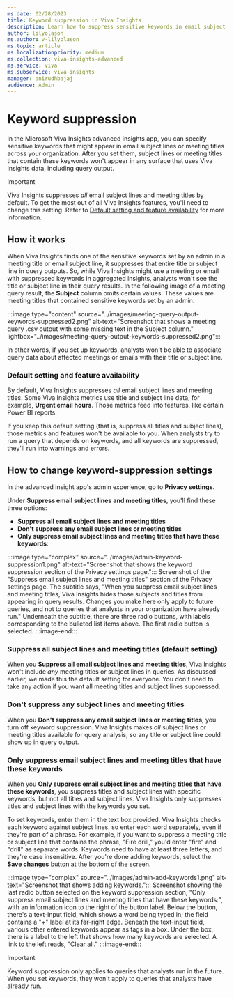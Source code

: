 ```yaml
---
ms.date: 02/28/2023
title: Keyword suppression in Viva Insights
description: Learn how to suppress sensitive keywords in email subject lines and meeting titles with Viva Insights. 
author: lilyolason
ms.author: v-lilyolason
ms.topic: article
ms.localizationpriority: medium
ms.collection: viva-insights-advanced
ms.service: viva 
ms.subservice: viva-insights
manager: anirudhbajaj
audience: Admin
---
```


# Keyword suppression

In the Microsoft Viva Insights advanced insights app, you can specify sensitive keywords that might appear in email subject lines or meeting titles across your organization. After you set them, subject lines or meeting titles that contain these keywords won't appear in any surface that uses Viva Insights data, including query output.

>[!Important]
> Viva Insights suppresses *all* email subject lines and meeting titles by default. To get the most out of all Viva Insights features, you'll need to change this setting. Refer to [Default setting and feature availability](#default-setting-and-feature-availability) for more information.

## How it works

When Viva Insights finds one of the sensitive keywords set by an admin in a meeting title or email subject line, it suppresses that entire title or subject line in query outputs. So, while Viva Insights might use a meeting or email with suppressed keywords in aggregated insights, analysts won't see the title or subject line in their query results. In the following image of a meeting query result, the **Subject** column omits certain values. These values are meeting titles that contained sensitive keywords set by an admin.

:::image type="content" source="../images/meeting-query-output-keywords-suppressed2.png" alt-text="Screenshot that shows a meeting query .csv output with some missing text in the Subject column." lightbox="../images/meeting-query-output-keywords-suppressed2.png":::

In other words, if you set up keywords, analysts won't be able to associate query data about affected meetings or emails with their title or subject line.

### Default setting and feature availability

By default, Viva Insights suppresses *all* email subject lines and meeting titles. Some Viva Insights metrics use title and subject line data, for example, **Urgent email hours**. Those metrics feed into features, like certain Power BI reports. 

If you keep this default setting (that is, suppress all titles and subject lines), those metrics and features won't be available to you. When analysts try to run a query that depends on keywords, and all keywords are suppressed, they'll run into warnings and errors.

## How to change keyword-suppression settings

In the advanced insight app's admin experience, go to **Privacy settings**.

Under **Suppress email subject lines and meeting titles**, you'll find these three options:

* **Suppress all email subject lines and meeting titles**
* **Don't suppress any email subject lines or meeting titles**
* **Only suppress email subject lines and meeting titles that have these keywords**:

:::image type="complex" source="../images/admin-keyword-suppression1.png" alt-text="Screenshot that shows the keyword suppression section of the Privacy settings page.":::
   Screenshot of the "Suppress email subject lines and meeting titles" section of the Privacy settings page. The subtitle says, "When you suppress email subject lines and meeting titles, Viva Insights hides those subjects and titles from appearing in query results. Changes you make here only apply to future queries, and not to queries that analysts in your organization have already run." Underneath the subtitle, there are three radio buttons, with labels corresponding to the bulleted list items above. The first radio button is selected. 
:::image-end:::

### Suppress all subject lines and meeting titles (default setting)

When you **Suppress all email subject lines and meeting titles**, Viva Insights won't include *any* meeting titles or subject lines in queries. As discussed earlier, we made this the default setting for everyone. You don't need to take any action if you want all meeting titles and subject lines suppressed.

### Don't suppress any subject lines and meeting titles

When you **Don't suppress any email subject lines or meeting titles**, you turn off keyword suppression. Viva Insights makes *all* subject lines or meeting titles available for query analysis, so any title or subject line could show up in query output.

### Only suppress email subject lines and meeting titles that have these keywords

When you **Only suppress email subject lines and meeting titles that have these keywords**, you suppress titles and subject lines with specific keywords, but not all titles and subject lines. Viva Insights only suppresses titles and subject lines with the keywords you set.

To set keywords, enter them in the text box provided. Viva Insights checks each keyword against subject lines, so enter each word separately, even if they're part of a phrase. For example, if you want to suppress a meeting title or subject line that contains the phrase, "Fire drill," you'd enter "fire" and "drill" as separate words. Keywords need to have at least three letters, and they're case insensitive. After you're done adding keywords, select the **Save changes** button at the bottom of the screen. 

:::image type="complex" source="../images/admin-add-keywords1.png" alt-text="Screenshot that shows adding keywords.":::
   Screenshot showing the last radio button selected on the keyword suppression section, "Only suppress email subject lines and meeting titles that have these keywords:", with an information icon to the right of the button label. Below the button, there's a text-input field, which shows a word being typed in; the field contains a "+" label at its far-right edge. Beneath the text-input field, various other entered keywords appear as tags in a box. Under the box, there is a label to the left that shows how many keywords are selected. A link to the left reads, "Clear all."
:::image-end:::

>[!Important]
>Keyword suppression only applies to queries that analysts run in the future. When you set keywords, they won't apply to queries that analysts have already run.
